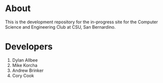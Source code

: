 # About

This is the development repository for the in-progress site for the Computer Science and Engineering Club at CSU, San Bernardino.

# Developers

1. Dylan Allbee
2. Mike Korcha
3. Andrew Brinker
4. Cory Cook
